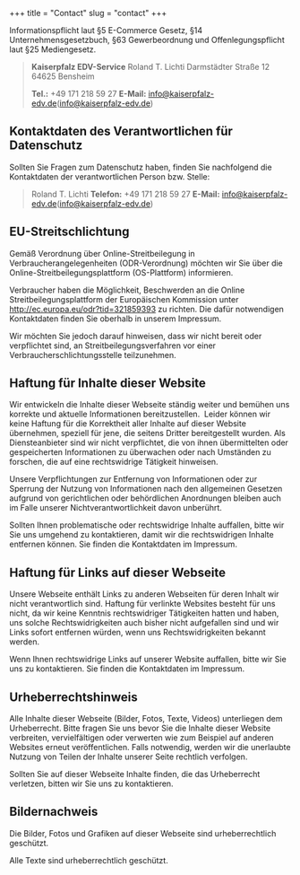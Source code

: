 +++
title = "Contact"
slug = "contact"
+++

Informationspflicht laut §5 E-Commerce Gesetz, §14 Unternehmensgesetzbuch, §63 Gewerbeordnung und Offenlegungspflicht laut §25 Mediengesetz.

> **Kaiserpfalz EDV-Service**
> Roland T. Lichti
> Darmstädter Straße 12
> 64625 Bensheim
>
> **Tel.:** +49 171 218 59 27
> **E-Mail:** info@kaiserpfalz-edv.de(info@kaiserpfalz-edv.de)


## Kontaktdaten des Verantwortlichen für Datenschutz

Sollten Sie Fragen zum Datenschutz haben, finden Sie nachfolgend die Kontaktdaten der verantwortlichen Person bzw. Stelle:

> Roland T. Lichti
> **Telefon:** +49 171 218 59 27
> **E-Mail:** info@kaiserpfalz-edv.de(info@kaiserpfalz-edv.de)



## EU-Streitschlichtung

Gemäß Verordnung über Online-Streitbeilegung in Verbraucherangelegenheiten
(ODR-Verordnung) möchten wir Sie über die Online-Streitbeilegungsplattform
(OS-Plattform) informieren.

Verbraucher haben die Möglichkeit, Beschwerden an die Online
Streitbeilegungsplattform der Europäischen Kommission unter
http://ec.europa.eu/odr?tid=321859393 zu richten. Die dafür notwendigen
Kontaktdaten finden Sie oberhalb in unserem Impressum.

Wir möchten Sie jedoch darauf hinweisen, dass wir nicht bereit oder
verpflichtet sind, an Streitbeilegungsverfahren vor einer
Verbraucherschlichtungsstelle teilzunehmen.


## Haftung für Inhalte dieser Website

Wir entwickeln die Inhalte dieser Webseite ständig weiter und bemühen uns
korrekte und aktuelle Informationen bereitzustellen.  Leider können wir keine
Haftung für die Korrektheit aller Inhalte auf dieser Website übernehmen,
speziell für jene, die seitens Dritter bereitgestellt wurden. Als
Diensteanbieter sind wir nicht verpflichtet, die von ihnen übermittelten oder
gespeicherten Informationen zu überwachen oder nach Umständen zu forschen, die
auf eine rechtswidrige Tätigkeit hinweisen.

Unsere Verpflichtungen zur Entfernung von Informationen oder zur Sperrung der
Nutzung von Informationen nach den allgemeinen Gesetzen aufgrund von
gerichtlichen oder behördlichen Anordnungen bleiben auch im Falle unserer
Nichtverantwortlichkeit davon unberührt.

Sollten Ihnen problematische oder rechtswidrige Inhalte auffallen, bitte wir
Sie uns umgehend zu kontaktieren, damit wir die rechtswidrigen Inhalte
entfernen können. Sie finden die Kontaktdaten im Impressum.


## Haftung für Links auf dieser Webseite

Unsere Webseite enthält Links zu anderen Webseiten für deren Inhalt wir nicht
verantwortlich sind. Haftung für verlinkte Websites besteht für uns nicht, da
wir keine Kenntnis rechtswidriger Tätigkeiten hatten und haben, uns solche
Rechtswidrigkeiten auch bisher nicht aufgefallen sind und wir Links sofort
entfernen würden, wenn uns Rechtswidrigkeiten bekannt werden.

Wenn Ihnen rechtswidrige Links auf unserer Website auffallen, bitte wir Sie uns
zu kontaktieren. Sie finden die Kontaktdaten im Impressum.


## Urheberrechtshinweis

Alle Inhalte dieser Webseite (Bilder, Fotos, Texte, Videos) unterliegen dem
Urheberrecht. Bitte fragen Sie uns bevor Sie die Inhalte dieser Website
verbreiten, vervielfältigen oder verwerten wie zum Beispiel auf anderen
Websites erneut veröffentlichen. Falls notwendig, werden wir die unerlaubte
Nutzung von Teilen der Inhalte unserer Seite rechtlich verfolgen.

Sollten Sie auf dieser Webseite Inhalte finden, die das Urheberrecht verletzen,
bitten wir Sie uns zu kontaktieren.


## Bildernachweis

Die Bilder, Fotos und Grafiken auf dieser Webseite sind urheberrechtlich geschützt.

Alle Texte sind urheberrechtlich geschützt.

